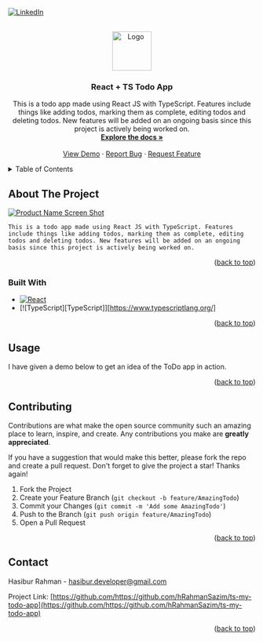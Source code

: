 <a name="readme-top"></a>

[![LinkedIn][linkedin-shield]][linkedin-url]

<!-- PROJECT LOGO -->
<br />
<div align="center">
  <a href="https://github.com/https://github.com/hRahmanSazim/ts-my-todo-app">
    <img src="/ts-todo-app/images/edited_logo.png" alt="Logo" width="80" height="80">
  </a>

<h3 align="center">React + TS Todo App</h3>

  <p align="center">
    This is a todo app made using React JS with TypeScript. Features include things like adding todos, marking them as complete, editing todos and deleting todos. New features will be added on an ongoing basis since this project is actively being worked on. 
    <br />
    <a href="https://github.com/https://github.com/hRahmanSazim/ts-my-todo-app"><strong>Explore the docs »</strong></a>
    <br />
    <br />
    <a href="https://github.com/https://github.com/hRahmanSazim/ts-my-todo-app">View Demo</a>
    ·
    <a href="https://github.com/https://github.com/hRahmanSazim/ts-my-todo-app/issues">Report Bug</a>
    ·
    <a href="https://github.com/https://github.com/hRahmanSazim/ts-my-todo-app/issues">Request Feature</a>
  </p>
</div>

<!-- TABLE OF CONTENTS -->
<details>
  <summary>Table of Contents</summary>
  <ol>
    <li>
      <a href="#about-the-project">About The Project</a>
      <ul>
        <li><a href="#built-with">Built With</a></li>
      </ul>
    </li>
    <li>
      <a href="#getting-started">Getting Started</a>
      <ul>
        <li><a href="#prerequisites">Prerequisites</a></li>
        <li><a href="#installation">Installation</a></li>
      </ul>
    </li>
    <li><a href="#usage">Usage</a></li>
    <li><a href="#roadmap">Roadmap</a></li>
    <li><a href="#contributing">Contributing</a></li>
    <li><a href="#license">License</a></li>
    <li><a href="#contact">Contact</a></li>
    <li><a href="#acknowledgments">Acknowledgments</a></li>
  </ol>
</details>

<!-- ABOUT THE PROJECT -->

## About The Project

[![Product Name Screen Shot][product-screenshot]](https://example.com)

`This is a todo app made using React JS with TypeScript. Features include things like adding todos, marking them as complete, editing todos and deleting todos. New features will be added on an ongoing basis since this project is actively being worked on. `

<p align="right">(<a href="#readme-top">back to top</a>)</p>

### Built With

- [![React][React.js]][React-url]
- [![TypeScript][TypeScript]][https://www.typescriptlang.org/]

<p align="right">(<a href="#readme-top">back to top</a>)</p>

<!-- USAGE EXAMPLES -->

## Usage

I have given a demo below to get an idea of the ToDo app in action.

<p align="right">(<a href="#readme-top">back to top</a>)</p>

<!-- CONTRIBUTING -->

## Contributing

Contributions are what make the open source community such an amazing place to learn, inspire, and create. Any contributions you make are **greatly appreciated**.

If you have a suggestion that would make this better, please fork the repo and create a pull request. Don't forget to give the project a star! Thanks again!

1. Fork the Project
2. Create your Feature Branch (`git checkout -b feature/AmazingTodo`)
3. Commit your Changes (`git commit -m 'Add some AmazingTodo'`)
4. Push to the Branch (`git push origin feature/AmazingTodo`)
5. Open a Pull Request

<p align="right">(<a href="#readme-top">back to top</a>)</p>

<!-- CONTACT -->

## Contact

Hasibur Rahman - hasibur.developer@gmail.com

Project Link: [https://github.com/https://github.com/hRahmanSazim/ts-my-todo-app](https://github.com/https://github.com/hRahmanSazim/ts-my-todo-app)

<p align="right">(<a href="#readme-top">back to top</a>)</p>

<!-- MARKDOWN LINKS & IMAGES -->
<!-- https://www.markdownguide.org/basic-syntax/#reference-style-links -->

[contributors-shield]: https://img.shields.io/github/contributors/https://github.com/hRahmanSazim/ts-my-todo-app.svg?style=for-the-badge
[contributors-url]: https://github.com/https://github.com/hRahmanSazim/ts-my-todo-app/graphs/contributors
[forks-shield]: https://img.shields.io/github/forks/https://github.com/hRahmanSazim/ts-my-todo-app.svg?style=for-the-badge
[forks-url]: https://github.com/https://github.com/hRahmanSazim/ts-my-todo-app/network/members
[stars-shield]: https://img.shields.io/github/stars/https://github.com/hRahmanSazim/ts-my-todo-app.svg?style=for-the-badge
[stars-url]: https://github.com/https://github.com/hRahmanSazim/ts-my-todo-app/stargazers
[issues-shield]: https://img.shields.io/github/issues/https://github.com/hRahmanSazim/ts-my-todo-app.svg?style=for-the-badge
[issues-url]: https://github.com/https://github.com/hRahmanSazim/ts-my-todo-app/issues
[license-shield]: https://img.shields.io/github/license/https://github.com/hRahmanSazim/ts-my-todo-app.svg?style=for-the-badge
[license-url]: https://github.com/https://github.com/hRahmanSazim/ts-my-todo-app/blob/master/LICENSE.txt
[linkedin-shield]: https://img.shields.io/badge/-LinkedIn-black.svg?style=for-the-badge&logo=linkedin&colorB=555
[linkedin-url]: https://linkedin.com/in/https://www.linkedin.com/in/rahmanhasibur
[product-screenshot]: images/screenshot.png
[Next.js]: https://img.shields.io/badge/next.js-000000?style=for-the-badge&logo=nextdotjs&logoColor=white
[Next-url]: https://nextjs.org/
[React.js]: https://img.shields.io/badge/React-20232A?style=for-the-badge&logo=react&logoColor=61DAFB
[React-url]: https://reactjs.org/
[Vue.js]: https://img.shields.io/badge/Vue.js-35495E?style=for-the-badge&logo=vuedotjs&logoColor=4FC08D
[Vue-url]: https://vuejs.org/
[Angular.io]: https://img.shields.io/badge/Angular-DD0031?style=for-the-badge&logo=angular&logoColor=white
[Angular-url]: https://angular.io/
[Svelte.dev]: https://img.shields.io/badge/Svelte-4A4A55?style=for-the-badge&logo=svelte&logoColor=FF3E00
[Svelte-url]: https://svelte.dev/
[Laravel.com]: https://img.shields.io/badge/Laravel-FF2D20?style=for-the-badge&logo=laravel&logoColor=white
[Laravel-url]: https://laravel.com
[Bootstrap.com]: https://img.shields.io/badge/Bootstrap-563D7C?style=for-the-badge&logo=bootstrap&logoColor=white
[Bootstrap-url]: https://getbootstrap.com
[JQuery.com]: https://img.shields.io/badge/jQuery-0769AD?style=for-the-badge&logo=jquery&logoColor=white
[JQuery-url]: https://jquery.com
